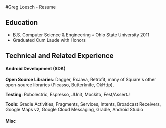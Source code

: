 #Greg Loesch - Resume

## Education
* B.S. Computer Science & Engineering ◦ Ohio State University 2011
* Graduated Cum Laude with Honors

## Technical and Related Experience

#### Android Development (SDK)
**Open Source Libraries**: 
Dagger, RxJava, Retrofit, many of Square's other open-source libraries (Picasso, Butterknife, OkHttp), 

**Testing**:
Robolectric, Espresso, JUnit, Mockito, Fest/AssertJ

**Tools**:
Gradle Activities, Fragments, Services, Intents, Broadcast Receivers, Google Maps v2, Google Cloud Messaging, Gradle, Android Studio

#### Misc